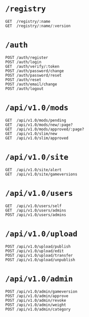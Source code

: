# `/registry`
```
GET  /registry/:name
GET  /registry/:name/:version
```

# `/auth`
```
POST /auth/register
POST /auth/login
GET  /auth/verify/:token
POST /auth/password/change
POST /auth/password/reset
POST /auth/reset
POST /auth/email/change
POST /auth/logout
```

# `/api/v1.0/mods`
```
GET  /api/v1.0/mods/pending
GET  /api/v1.0/mods/new/:page?
GET  /api/v1.0/mods/approved/:page?
GET  /api/v1.0/slim/new
GET  /api/v1.0/slim/approved
```

# `/api/v1.0/site`
```
GET  /api/v1.0/site/alert
GET  /api/v1.0/site/gameversions
```

# `/api/v1.0/users`
```
GET  /api/v1.0/users/self
GET  /api/v1.0/users/admins
POST /api/v1.0/users/admins
```

# `/api/v1.0/upload`
```
POST /api/v1.0/upload/publish
POST /api/v1.0/upload/edit
POST /api/v1.0/upload/transfer
POST /api/v1.0/upload/unpublish
```

# `/api/v1.0/admin`
```
POST /api/v1.0/admin/gameversion
POST /api/v1.0/admin/approve
POST /api/v1.0/admin/revoke
POST /api/v1.0/admin/weight
POST /api/v1.0/admin/category
```
